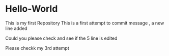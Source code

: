 # Hello-World
This is my first Repository
This is a first attempt to commit message , a new line added

Could you please check and see if the 5 line is edited


Please checkk my 3rd attempt
